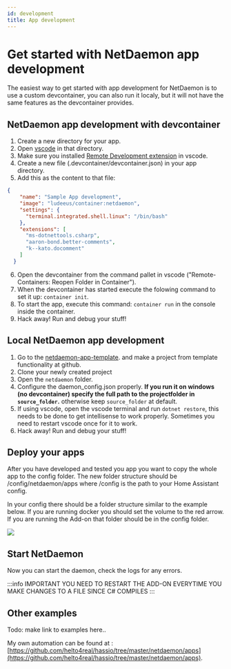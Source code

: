 ```yaml
---
id: development
title: App development
---
```

# Get started with NetDaemon app development

The easiest way to get started with app development for NetDaemon is to use a custom devcontainer, you can also run it localy, but it will not have the same features as the devcontainer provides.

## NetDaemon app development with devcontainer

1. Create a new directory for your app.
2. Open [vscode](https://code.visualstudio.com/) in that directory.
3. Make sure you installed [Remote Development extension](https://marketplace.visualstudio.com/items?itemName=ms-vscode-remote.vscode-remote-extensionpack) in vscode.
4. Create a new file (.devcontainer/devcontainer.json) in your app directory.
5. Add this as the content to that file:
```json
{
    "name": "Sample App development",
    "image": "ludeeus/container:netdaemon",
    "settings": {
      "terminal.integrated.shell.linux": "/bin/bash"
    },
    "extensions": [
      "ms-dotnettools.csharp",
      "aaron-bond.better-comments",
      "k--kato.docomment"
    ]
  }
```
6. Open the devcontainer from the command pallet in vscode ("Remote-Containers: Reopen Folder in Container").
7. When the devcontainer has started execute the folowing command to set it up: `container init`.
8. To start the app, execute this command: `container run` in the console inside the container.
8. Hack away! Run and debug your stuff!


## Local NetDaemon app development

1. Go to the [netdaemon-app-template](https://github.com/net-daemon/netdaemon-app-template). and make a project from template functionality at github.
2. Clone your newly created project
3. Open the `netdaemon` folder.
4. Configure the daemon_config.json properly. **If you run it on windows (no devcontainer) specify the full path to the projectfolder in `source_folder`.** otherwise keep `source_folder` at default.
5. If using vscode, open the vscode terminal and run `dotnet restore`, this needs to be done to get intellisense to work properly. Sometimes you need to restart vscode once for it to work.
6. Hack away! Run and debug your stuff!


## Deploy your apps

After you have developed and tested you app you want to copy the whole app to the config folder. The new folder structure should be /config/netdaemon/apps where /config is the path to your Home Assistant config.

In your config there should be a folder structure similar to the example below. If you are running docker you should set the volume to the red arrow. If you are running the Add-on that folder should be in the config folder.

![](/img/docs/installation/folder_structure_netdaemon.png)

## Start NetDaemon

Now you can start the daemon, check the logs for any errors.

:::info IMPORTANT
YOU NEED TO RESTART THE ADD-ON EVERYTIME YOU MAKE CHANGES TO A FILE SINCE C# COMPILES
:::

## Other examples

Todo: make link to examples here..

My own automation can be found at : [https://github.com/helto4real/hassio/tree/master/netdaemon/apps](https://github.com/helto4real/hassio/tree/master/netdaemon/apps).
